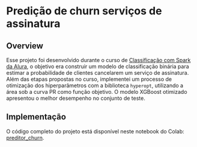 # Predição de churn serviços de assinatura
## Overview
Esse projeto foi desenvolvido durante o curso de [Classificação com Spark da Alura](https://cursos.alura.com.br/course/spark-modelos-classificacao), o objetivo era construir um modelo de classificação binária para estimar a probabilidade de clientes cancelarem um serviço de assinatura. Além das etapas propostas no curso, implementei um processo de otimização dos hiperparâmetros com a biblioteca ``hyperopt``, utilizando a área sob a curva PR como função objetivo. O modelo XGBoost otimizado apresentou o melhor desempenho no conjunto de teste.

## Implementação
O código completo do projeto está disponível neste notebook do Colab: [preditor_churn](https://colab.research.google.com/drive/1u5Z4eGJXAWPZfBBAXtz_rBDyfpF3g1c6?usp=sharing).
